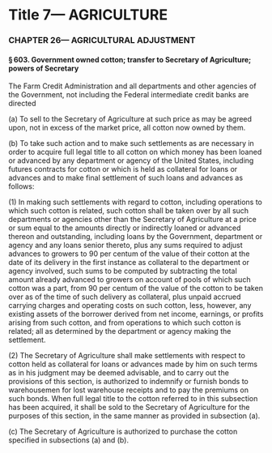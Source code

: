 
# Title 7— AGRICULTURE
### CHAPTER 26— AGRICULTURAL ADJUSTMENT
#### § 603. Government owned cotton; transfer to Secretary of Agriculture; powers of Secretary

The Farm Credit Administration and all departments and other agencies of the Government, not including the Federal intermediate credit banks are directed

(a) To sell to the Secretary of Agriculture at such price as may be agreed upon, not in excess of the market price, all cotton now owned by them.

(b) To take such action and to make such settlements as are necessary in order to acquire full legal title to all cotton on which money has been loaned or advanced by any department or agency of the United States, including futures contracts for cotton or which is held as collateral for loans or advances and to make final settlement of such loans and advances as follows:

(1) In making such settlements with regard to cotton, including operations to which such cotton is related, such cotton shall be taken over by all such departments or agencies other than the Secretary of Agriculture at a price or sum equal to the amounts directly or indirectly loaned or advanced thereon and outstanding, including loans by the Government, department or agency and any loans senior thereto, plus any sums required to adjust advances to growers to 90 per centum of the value of their cotton at the date of its delivery in the first instance as collateral to the department or agency involved, such sums to be computed by subtracting the total amount already advanced to growers on account of pools of which such cotton was a part, from 90 per centum of the value of the cotton to be taken over as of the time of such delivery as collateral, plus unpaid accrued carrying charges and operating costs on such cotton, less, however, any existing assets of the borrower derived from net income, earnings, or profits arising from such cotton, and from operations to which such cotton is related; all as determined by the department or agency making the settlement.

(2) The Secretary of Agriculture shall make settlements with respect to cotton held as collateral for loans or advances made by him on such terms as in his judgment may be deemed advisable, and to carry out the provisions of this section, is authorized to indemnify or furnish bonds to warehousemen for lost warehouse receipts and to pay the premiums on such bonds. When full legal title to the cotton referred to in this subsection has been acquired, it shall be sold to the Secretary of Agriculture for the purposes of this section, in the same manner as provided in subsection (a).

(c) The Secretary of Agriculture is authorized to purchase the cotton specified in subsections (a) and (b).

